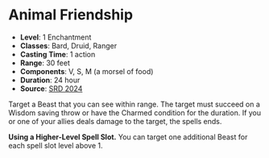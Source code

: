 # Animal Friendship

- **Level**: 1 Enchantment
- **Classes**: Bard, Druid, Ranger
- **Casting Time**: 1 action
- **Range**: 30 feet
- **Components**: V, S, M (a morsel of food)
- **Duration**: 24 hour
- **Source**: [SRD 2024](../../../srds/SRD_2024.pdf)

Target a Beast that you can see within range. The target must succeed on a Wisdom saving throw or have the Charmed condition for the duration. If you or one of your allies deals damage to the target, the spells ends.

**Using a Higher-Level Spell Slot.** You can target one additional Beast for each spell slot level above 1.
